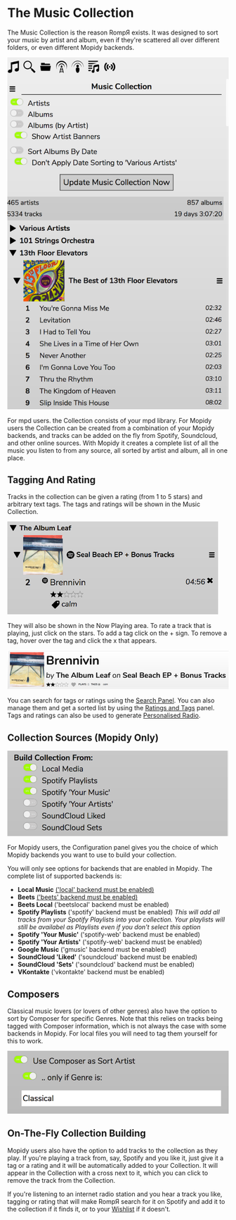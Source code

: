 # The Music Collection

The Music Collection is the reason RompЯ exists. It was designed to sort your music by artist and album, even if they're scattered all over different folders, or even different Mopidy backends.

![](images/collection.png)

For mpd users. the Collection consists of your mpd library. For Mopidy users the Collection can be created from a combination of your Mopidy backends, and tracks can be added on the fly from Spotify, Soundcloud, and other online sources. With Mopidy it creates a complete list of all the music you listen to from any source, all sorted by artist and album, all in one place.

## Tagging And Rating

Tracks in the collection can be given a rating (from 1 to 5 stars) and arbitrary text tags. The tags and ratings will be shown in the Music Collection.

![](images/taggedtrack1.png)

They will also be shown in the Now Playing area. To rate a track that is playing, just click on the stars. To add a tag click on the + sign. To remove a tag, hover over the tag and click the x that appears.

![](images/taggedtrack2.png)

You can search for tags or ratings using the [Search Panel](/RompR/Searching-For-Music). You can also manage them and get a sorted list by using the [Ratings and Tags](/RompR/Managing-Ratings-And-Tags) panel. Tags and ratings can also be used to generate [Personalised Radio](/RompR/Personalised-Radio).

## Collection Sources (Mopidy Only)

![](images/buildcollectionfrom.png)

For Mopidy users, the Configuration panel gives you the choice of which Mopidy backends you want to use to build your collection.

You will only see options for backends that are enabled in Mopidy. The complete list of supported backends is:

* **Local Music** [('local' backend must be enabled)](/RompR/Rompr-And-Mopidy)
* **Beets** [('beets' backend must be enabled)](/RompR/Rompr-And-Mopidy)
* **Beets Local** ('beetslocal' backend must be enabled)
* **Spotify Playlists** ('spotify' backend must be enabled) *This will add all tracks from your Spotify Playlists into your collection. Your playlists will still be availabel as Playlists even if you don't select this option*
* **Spotify 'Your Music'** ('spotify-web' backend must be enabled)
* **Spotify 'Your Artists'** ('spotify-web' backend must be enabled)
* **Google Music** ('gmusic' backend must be enabled)
* **SoundCloud 'Liked'** ('soundcloud' backend must be enabled)
* **SoundCloud 'Sets'** ('soundcloud' backend must be enabled)
* **VKontakte** ('vkontakte' backend must be enabled)

## Composers

Classical music lovers (or lovers of other genres) also have the option to sort by Composer for specific Genres. Note that this relies on tracks being tagged with Composer information, which is not always the case with some backends in Mopidy. For local files you will need to tag them yourself for this to work.

![](images/composersort.png)

## On-The-Fly Collection Building

Mopidy users also have the option to add tracks to the collection as they play. If you're playing a track from, say, Spotify and you like it, just give it a tag or a rating and it will be automatically added to your Collection. It will appear in the Collection with a cross next to it, which you can click to remove the track from the Collection.

If you're listening to an internet radio station and you hear a track you like, tagging or rating that will make RompЯ search for it on Spotify and add it to the collection if it finds it, or to your [Wishlist](/RompR/The-Wishlist) if it doesn't.
